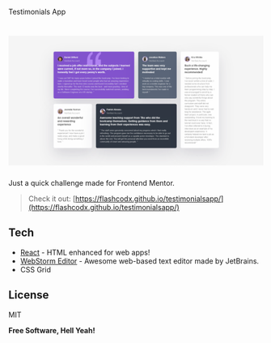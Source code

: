Testimonials App
# ![preview](src/assets/screenshot.png) 

Just a quick challenge made for Frontend Mentor.

> Check it out:  [https://flashcodx.github.io/testimonialsapp/](https://flashcodx.github.io/testimonialsapp/)


## Tech
* [React] - HTML enhanced for web apps!
* [WebStorm Editor] - Awesome web-based text editor made by JetBrains.
* CSS Grid 


License
----
MIT

**Free Software, Hell Yeah!**

[React]: <https://reactjs.org/>
[WebStorm Editor]: <https://www.jetbrains.com/webstorm/r>
 
